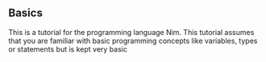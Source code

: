 ## Basics
This is a tutorial for the programming language Nim. This tutorial assumes that you are familiar with basic programming concepts like variables, types or statements but is kept very basic
